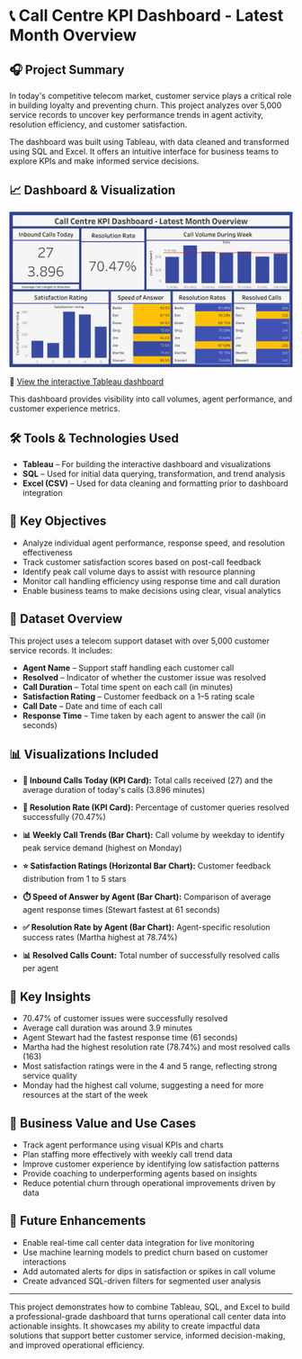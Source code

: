 # 📞 Call Centre KPI Dashboard - Latest Month Overview


## 🎧 Project Summary
In today's competitive telecom market, customer service plays a critical role in building loyalty and preventing churn. This project analyzes over 5,000 service records to uncover key performance trends in agent activity, resolution efficiency, and customer satisfaction.

The dashboard was built using Tableau, with data cleaned and transformed using SQL and Excel. It offers an intuitive interface for business teams to explore KPIs and make informed service decisions.

## 📈 Dashboard & Visualization

<img src="Dashboard 1.png" alt="Dashboard Preview" width="700"/>

🔗 [View the interactive Tableau dashboard](https://public.tableau.com/views/CallCentreKPIDashboard-LatestMonthOverview/Dashboard1?:language=en-US&:sid=&:redirect=auth&:display_count=n&:origin=viz_share_link)

This dashboard provides visibility into call volumes, agent performance, and customer experience metrics.

## 🛠️ Tools & Technologies Used
- **Tableau** – For building the interactive dashboard and visualizations
- **SQL** – Used for initial data querying, transformation, and trend analysis
- **Excel (CSV)** – Used for data cleaning and formatting prior to dashboard integration

## 🎯 Key Objectives
- Analyze individual agent performance, response speed, and resolution effectiveness
- Track customer satisfaction scores based on post-call feedback
- Identify peak call volume days to assist with resource planning
- Monitor call handling efficiency using response time and call duration
- Enable business teams to make decisions using clear, visual analytics

## 📂 Dataset Overview
This project uses a telecom support dataset with over 5,000 customer service records. It includes:

- **Agent Name** – Support staff handling each customer call
- **Resolved** – Indicator of whether the customer issue was resolved
- **Call Duration** – Total time spent on each call (in minutes)
- **Satisfaction Rating** – Customer feedback on a 1–5 rating scale
- **Call Date** – Date and time of each call
- **Response Time** – Time taken by each agent to answer the call (in seconds)

## 📊 Visualizations Included
- **📌 Inbound Calls Today (KPI Card):**
  Total calls received (27) and the average duration of today's calls (3.896 minutes)

- **📌 Resolution Rate (KPI Card):**
  Percentage of customer queries resolved successfully (70.47%)

- **📊 Weekly Call Trends (Bar Chart):**
  Call volume by weekday to identify peak service demand (highest on Monday)

- **⭐ Satisfaction Ratings (Horizontal Bar Chart):**
  Customer feedback distribution from 1 to 5 stars

- **⏱️ Speed of Answer by Agent (Bar Chart):**
  Comparison of average agent response times (Stewart fastest at 61 seconds)

- **✅ Resolution Rate by Agent (Bar Chart):**
  Agent-specific resolution success rates (Martha highest at 78.74%)

- **📊 Resolved Calls Count:**
  Total number of successfully resolved calls per agent

## 📌 Key Insights
- 70.47% of customer issues were successfully resolved
- Average call duration was around 3.9 minutes
- Agent Stewart had the fastest response time (61 seconds)
- Martha had the highest resolution rate (78.74%) and most resolved calls (163)
- Most satisfaction ratings were in the 4 and 5 range, reflecting strong service quality
- Monday had the highest call volume, suggesting a need for more resources at the start of the week

## 💼 Business Value and Use Cases
- Track agent performance using visual KPIs and charts
- Plan staffing more effectively with weekly call trend data
- Improve customer experience by identifying low satisfaction patterns
- Provide coaching to underperforming agents based on insights
- Reduce potential churn through operational improvements driven by data

## 🚀 Future Enhancements
- Enable real-time call center data integration for live monitoring
- Use machine learning models to predict churn based on customer interactions
- Add automated alerts for dips in satisfaction or spikes in call volume
- Create advanced SQL-driven filters for segmented user analysis

---

This project demonstrates how to combine Tableau, SQL, and Excel to build a professional-grade dashboard that turns operational call center data into actionable insights. It showcases my ability to create impactful data solutions that support better customer service, informed decision-making, and improved operational efficiency.

